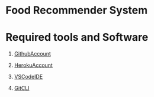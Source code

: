 # Food Recommender System
# Required tools and Software

1. [GithubAccount](https://github.com)

2. [HerokuAccount](https://heroku.com)

3. [VSCodeIDE](https://code.visualstudio.com/)

4. [GitCLI](https://https://git-scm.com/download/win)